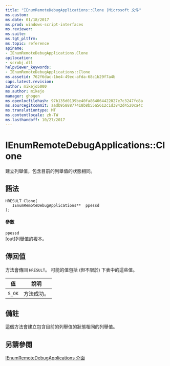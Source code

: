```yaml
---
title: "IEnumRemoteDebugApplications::Clone |Microsoft 文件"
ms.custom: 
ms.date: 01/18/2017
ms.prod: windows-script-interfaces
ms.reviewer: 
ms.suite: 
ms.tgt_pltfrm: 
ms.topic: reference
apiname:
- IEnumRemoteDebugApplications.Clone
apilocation:
- scrobj.dll
helpviewer_keywords:
- IEnumRemoteDebugApplications::Clone
ms.assetid: 762f6dac-1be4-49ec-afda-68c1b29f7a4b
caps.latest.revision: 
author: mikejo5000
ms.author: mikejo
manager: ghogen
ms.openlocfilehash: 97b135d0139be40fa864064422027e7c3247fc8a
ms.sourcegitcommit: aadb9588877418b8b55a5612c1d3842d4520ca4c
ms.translationtype: MT
ms.contentlocale: zh-TW
ms.lasthandoff: 10/27/2017
---
```

# <a name="ienumremotedebugapplicationsclone"></a>IEnumRemoteDebugApplications::Clone
建立列舉值，包含目前的列舉值的狀態相同。  
  
## <a name="syntax"></a>語法  
  
```  
HRESULT Clone(  
   IEnumRemoteDebugApplications**  ppessd  
);  
```  
  
#### <a name="parameters"></a>參數  
 `ppessd`  
 [out]列舉值的複本。  
  
## <a name="return-value"></a>傳回值  
 方法會傳回 `HRESULT`。 可能的值包括 (但不限於) 下表中的這些值。  
  
|值|說明|  
|-----------|-----------------|  
|`S_OK`|方法成功。|  
  
## <a name="remarks"></a>備註  
 這個方法會建立包含目前的列舉值的狀態相同的列舉值。  
  
## <a name="see-also"></a>另請參閱  
 [IEnumRemoteDebugApplications 介面](../../winscript/reference/ienumremotedebugapplications-interface.md)